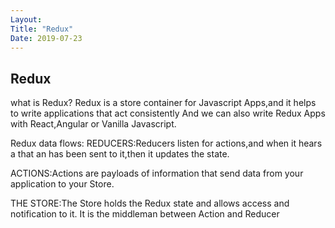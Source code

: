 ```yaml
---
Layout:
Title: "Redux"
Date: 2019-07-23
---
```


## Redux
what is Redux?
Redux is a store container for Javascript Apps,and it helps to write applications that act consistently
And we can also write Redux Apps with React,Angular or Vanilla Javascript.

Redux data flows:
REDUCERS:Reducers listen for actions,and when it hears a that an has been sent to it,then it updates the state.

ACTIONS:Actions are payloads of information that send data from your application to your Store.

THE STORE:The Store holds the Redux state and allows access and notification to it.
It is the middleman between Action and Reducer